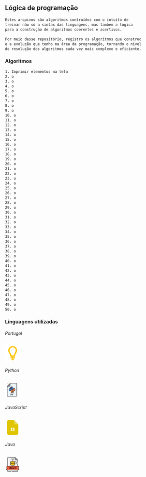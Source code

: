 ## Lógica de programação
    Estes arquivos são algoritmos contruídos com o intuito de
    treinar não só a sintax das linguagens, mas também a lógica
    para a construção de algoritmos coerentes e acertivos.

    Por meio desse repositório, registro os algoritmos que construo
    e a evolução que tenho na área da programação, tornando o nível
    de resolução dos algoritmos cada vez mais complexo e eficiente.

### Algoritmos

    1. Imprimir elementos na tela
    2. o
    3. o
    4. o
    5. o
    6. o
    7. o
    8. o
    9. o
    10. o
    11. o
    12. o
    13. o
    14. o
    15. o
    16. o
    17. o
    18. o
    19. o
    20. o
    21. o
    22. o
    23. o
    24. o
    25. o
    26. o
    27. o
    28. o
    29. o
    30. o
    31. o
    32. o
    33. o
    34. o
    35. o
    36. o
    37. o
    38. o
    39. o
    40. o
    41. o
    42. o
    43. o
    44. o
    45. o
    46. o
    47. o
    48. o
    49. o
    50. o

### Linguagens utilizadas

###### Portugol
<img src="/assets/Portugol-Icon.png" width="50px">

###### Python
<img src="/assets/Python-File.png" width="50px">

###### JavaScript
<img src="/assets/Javascript-File.png" width="50px">

###### Java
<img src="/assets/Java-File.png" width="50px">

